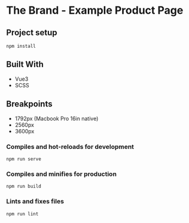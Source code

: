# The Brand - Example Product Page

## Project setup

```
npm install
```

## Built With

- Vue3
- SCSS

## Breakpoints

- 1792px (Macbook Pro 16in native)
- 2560px
- 3600px

### Compiles and hot-reloads for development

```
npm run serve
```

### Compiles and minifies for production

```
npm run build
```

### Lints and fixes files

```
npm run lint
```
